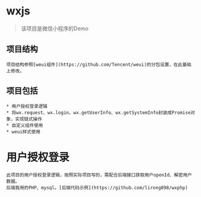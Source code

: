 # wxjs

> 该项目是微信小程序的Demo

## 项目结构
```
项目结构参照[weui组件](https://github.com/Tencent/weui)的分包设置，在此基础上修改。
```
## 项目包括
```有序列表
* 用户授权登录逻辑
* 将wx.request、wx.login、wx.getUserInfo、wx.getSystemInfo封装成Promise对象，实现链式操作
* 自定义组件使用
* weui样式使用
```
# 用户授权登录
```有序列表
此项目的用户授权登录逻辑，按照实际项目写的，需配合后端接口获取用户openId、解密用户数据。
后端我用的PHP、mysql。[后端代码示例](https://github.com/lirong098/wxphp)
```
